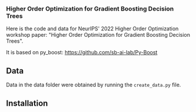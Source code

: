### Higher Order Optimization for Gradient Boosting Decision Trees

Here is the code and data for NeurIPS' 2022 Higher Order Optimization workshop paper: "Higher Order Optimization for Gradient Boosting Decision Trees".

It is based on py_boost: https://github.com/sb-ai-lab/Py-Boost

## Data

Data in the data folder were obtained by running the `create_data.py` file.
## Installation 


